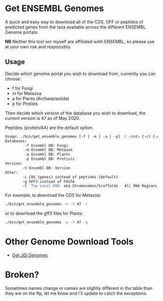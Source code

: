 # Get ENSEMBL Genomes
A quick and easy way to download all of the CDS, GFF or peptides of predicted genes from the taxa available across the different ENSEMBL Genome portals.

**NB** Neither this tool nor myself are affiliated witih ENSEMBL, so please use at your own risk and responsibly.

## Usage
Decide which genome portal you wish to download from, currently you can choose:
 * f for Fungi
 * m for Metazoa
 * a for Plants (Archaeplastida)
 * p for Protists
 
 Then decide which version of the database you wish to download, the current version is 47 as of May 2020.
 
 Peptides (protein/AA) are the default option.
 
```bash
Usage: ./bin/get_ensemble_genomes [-f | -m | -a | -p] -V <int> (-c) (-g)
Databases:
		 -f Ensembl DB: Fungi
		 -m Ensembl DB: Metazoa
		 -a Ensembl DB: Plants
		 -p Ensembl DB: Protists
Version:
		-V Ensembl DB: Version
Other:
 		-c CDS (genes) instead of peptides (default)
 		-g GFF3 instead of FASTA
		-t 'Top Level DNA' aka Chromosomes/Scaffolds - All DNA Regions
```

For example, to download the CDS for Metazoa:
```bash
./bin/get_ensemble_genomes -m -V 47 -c
```

or to download the gff3 files for Plants:
```bash
./bin/get_ensemble_genomes -p -V 47 -g
```

# Other Genome Download Tools
 * [Get JGI Genomes](https://github.com/guyleonard/get_jgi_genomes)

# Broken?
Sometimes names change or names are slightly different in the table than they are on the ftp, let me know and I'll update to catch the exceptions.
